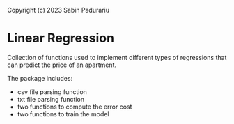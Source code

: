 Copyright (c) 2023 Sabin Padurariu

# **Linear Regression**

Collection of functions used to implement different types of regressions that
can predict the price of an apartment.

The package includes:
* csv file parsing function
* txt file parsing function
* two functions to compute the error cost
* two functions to train the model
